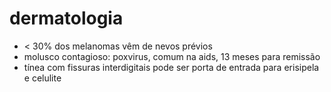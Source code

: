 # dermatologia
- < 30% dos melanomas vêm de nevos prévios
- molusco contagioso: poxvirus, comum na aids, 13 meses para remissão
- tínea com fissuras interdigitais pode ser porta de entrada para erisipela e celulite
